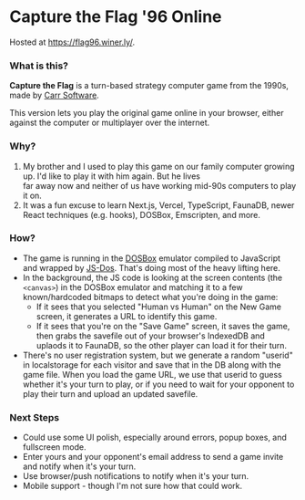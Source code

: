 # Capture the Flag '96 Online  
  
Hosted at https://flag96.winer.ly/.
  
### What is this?  
  
**Capture the Flag** is a turn-based strategy computer game from the 1990s, made by [Carr Software](http://www.carrsoft.com/).  
  
This version lets you play the original game online in your browser, either against the computer or multiplayer over the internet.  
  
### Why?  
  
1. My brother and I used to play this game on our family computer growing up. I'd like to play it with him again. But he lives   
far away now and neither of us have working mid-90s computers to play it on.  
2. It was a fun excuse to learn Next.js, Vercel, TypeScript, FaunaDB, newer React techniques (e.g. hooks), DOSBox, Emscripten, and more.  
  
### How?  
  
* The game is running in the [DOSBox](https://www.dosbox.com/) emulator compiled to JavaScript and wrapped by [JS-Dos](https://js-dos.com/). That's   doing most of the heavy lifting here.  
* In the background, the JS code is looking at the screen contents (the `<canvas>`)  in the DOSBox emulator and matching it to a few known/hardcoded bitmaps to detect what you're doing in the game:  
  * If it sees that you selected "Human vs Human" on the New Game screen, it generates a URL to identify this game.
  * If it sees that you're on the "Save Game" screen, it saves the game, then grabs the savefile out of your browser's IndexedDB and uplaods it to FaunaDB, so the other player can load it for their turn.
* There's no user registration system, but we generate a random "userid" in localstorage for each visitor and save that in the DB along with the game file.  When you load the game URL, we use that userid to guess whether it's your turn to play, or if you need to wait for your opponent to play their turn and upload an updated savefile.

### Next Steps

* Could use some UI polish, especially around errors, popup boxes, and fullscreen mode.
* Enter yours and your opponent's email address to send a game invite and notify when it's your turn.
* Use browser/push notifications to notify when it's your turn.
* Mobile support - though I'm not sure how that could work.
